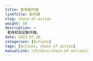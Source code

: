 ```yaml
---
title: 套用動作鏈
linkTitle: 動作鏈
slug: chain-of-action
weight: 50
description: >
 套用和設定動作鏈。
date: 2023-07-26
categories: [Actions]
tags: [Actions, chain of action]
manualLink: /zh/docs/chain-of-actions/
---
```

<script>
  window.location.href = "/zh/docs/chain-of-actions/";
</script>
